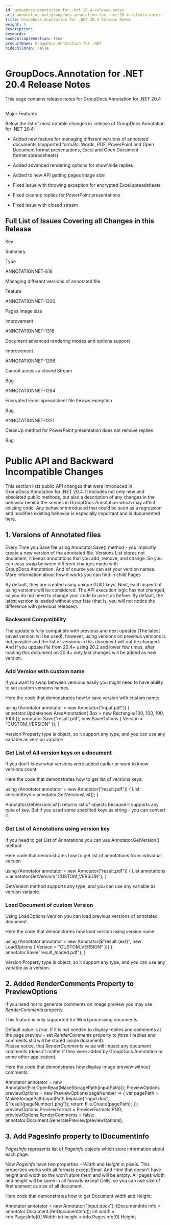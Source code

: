 ```yaml
---
id: groupdocs-annotation-for--net-20-4-release-notes
url: annotation-net/groupdocs-annotation-for--net-20-4-release-notes
title: GroupDocs.Annotation for .NET 20.4 Release Notes
weight: 4
description: 
keywords: 
bookCollapseSection: true
productName: GroupDocs.Annotation for .NET
hideChildren: False
---
```


# GroupDocs.Annotation for .NET 20.4 Release Notes


This page contains release notes for GroupDocs.Annotation for .NET 20.4

##   
Major Features

Below the list of most notable changes in  release of GroupDocs.Annotation for .NET 20.4:

*   Added new feature for managing different versions of annotated documents (supported formats: Words, PDF, PowerPoint and Open Document format presentations, Excel and Open Document format spreadsheets)
    
*   Added advanced rendering options for show\\hide replies
    
*   Added to new API getting pages image size
    
*   Fixed issue with throwing exception for encrypted Excel spreadsheets
    
*   Fixed cleanup replies for PowerPoint presentations
    
*   Fixed issue with closed stream
    

  

## Full List of Issues Covering all Changes in this Release

Key

Summary

Type

ANNOTATIONNET-816

Managing different versions of annotated file

Feature

ANNOTATIONNET-1320

Pages image size

Improvement

ANNOTATIONNET-1318

Document advanced rendering modes and options support

Improvement

ANNOTATIONNET-1296

Cannot access a closed Stream

Bug

ANNOTATIONNET-1284

Encrypted Excel spreadsheet file throws exception

Bug

ANNOTATIONNET-1321

CleanUp method for PowerPoint presentation does not remove replies

Bug

# Public API and Backward Incompatible Changes

This section lists public API changes that were introduced in GroupDocs.Annotation for .NET 20.4. It includes not only new and obsoleted public methods, but also a description of any changes in the behavior behind the scenes in GroupDocs.Annotation which may affect existing code. Any behavior introduced that could be seen as a regression and modifies existing behavior is especially important and is documented here.

## 1\. Versions of Annotated files

Every Time you Save file using Annotator.Save() method - you implicitly create a new version of the annotated file. Versions List stores not document, it keeps annotations that you add, remove, and change. So you can easy swap between different changes made with GroupDocs.Annotation. And of course you can set your version names. More information about how it works you can find in child Pages

By default, they are created using unique GUID keys. Next, each aspect of using versions will be considered. The API execution logic has not changed, so you do not need to change your code to use it as before. By default, the latest version is loaded without your fate (that is, you will not notice the difference with previous releases). 

### Backward Compatibility

The update is fully compatible with previous and next updates (The latest saved version will be used), however, using versions on previous versions is not possible and the list of versions in this document will not be changed. And If you update file from 20.4+ using 20.2 and lower few times, after loading this document on 20.4+ only last changes will be added as new version.

### Add Version with custom name

If you want to swap between versions easily you might need to have ability to set custom versions names.

Here the code that demonstrates how to save version with custom name:

using (Annotator annotator = new Annotator("input.pdf"))
{
   annotator.Update(new AreaAnnotation{ Box = new Rectangle(100, 100, 100, 100) });
   annotator.Save("result.pdf", new SaveOptions { Version = "CUSTOM\_VERSION" });
}

Version Property type is object, so it support any type, and you can use any variable as version variable

### Get List of All version keys on a document

If you don't know what versions were added earlier or want to know versions count 

Here the code that demonstrates how to get list of versions keys:

using (Annotator annotator = new Annotator("result.pdf")) { 
      List<object> versionKeys = annotator.GetVersionsList();
}

Annotator.GetVersionList() returns list of objects because it supports any type of key. But if you used some specified keys as string - you can convert it.

### Get List of Annotations using version key

If you need to get List of Annotations you can use Annotator.GetVersion() method

Here code that demonstrates how to get list of annotations from individual version

using (Annotator annotator = new Annotator("result.pdf"))
{
    List<AnnotationBase> annotations = annotator.GetVersion("CUSTOM\_VERSION");
}

GetVersion method supports any type, and you can use any variable as version variable.

### Load Document of custom Version

Using LoadOptions.Version you can load previous versions of annotated document.

Here the code that demonstrates how load version using version name:

using (Annotator annotator = new Annotator($"result.{ext}", new LoadOptions { Version = "CUSTOM\_VERSION" }))
{
  annotator.Save("result\_loaded.pdf");
}

Version Property type is object, so it support any type, and you can use any variable as a version.

## 2\. Added RenderComments Property to PreviewOptions

If you need not to generate comments on image preview you may use *RenderComments* property

This feature is only supported for Word processing documents.

Default value is *true*. If it is not needed to display replies and comments at the page preview - set *RenderComments* property to *false* ( replies and comments still will be stored inside document).  
Please notice, that *RenderComments* value will impact any document comments (doesn't matter if they were added by GroupDocs.Annotation or  some other application). 

Here the code that demonstrates how display image preview without comments:

Annotator annotator = new Annotator(File.OpenRead(MakeStoragePath(inputPath)));
           PreviewOptions previewOptions = new PreviewOptions(pageNumber =>
           {
               var pagePath = MakeStoragePath(inputPath.Replace("input.doc", $"result{pageNumber}.png"));
               return File.Create(pagePath);
           });
previewOptions.PreviewFormat = PreviewFormats.PNG;
previewOptions.RenderComments = false;
annotator.Document.GeneratePreview(previewOptions);

## 3\. Add PagesInfo property to IDocumentInfo

*PagesInfo* represents list of *PageInfo* objects which store information about each page. 

Now *PageInfo* have two properties - *Width* and *Height* in pixels. This properties works with all formats except Email And Html that doesn't have height and width so the won't store them and will be empty. All pages width and height will be same in all formats except Cells, so you can use size of first element as size of all document.

Here code that demonstrates how to get Document width and Height:

Annotator annotator = new Annotator("input.docx");
IDocumentInfo info = annotator.Document.GetDocumentInfo();
int width = info.PagesInfo\[0\].Width;
int height = info.PagesInfo\[0\].Height;


